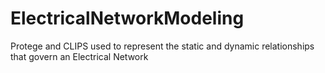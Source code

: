 # ElectricalNetworkModeling
Protege and CLIPS used to represent the static and dynamic relationships that govern an Electrical Network

